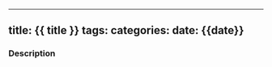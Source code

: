 ------------------
title: {{ title }}
tags:
categories: 
date: {{date}}
------------------

### Description
